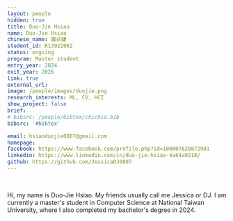 ```yaml
---
layout: people
hidden: true
title: Duo-Jie Hsiao
name: Duo-Jie Hsiao
chinese_name: 蕭朵婕
student_id: R13922082
status: ongoing
program: Master student
entry_year: 2024
exit_year: 2026
link: true
external_url:
image: /people/images/duojie.png
research_interests: ML, CV, HCI
show_project: false
brief: 
# bibsrc: /people/bibtex/chichia.bib
bibsrc: '#bibtex'

email: hsiaoduojie0807@gmail.com
homepage: 
facebook: https://www.facebook.com/profile.php?id=100007620872901
linkedin: https://www.linkedin.com/in/duo-jie-hsiao-4a84a9218/
github: https://github.com/JessicaDJ0807
---
```


<br />

Hi, my name is Duo-Jie Hsiao. My friends usually call me Jessica or DJ. I am currently a master's student in Computer Science at National Taiwan University, where I also completed my bachelor's degree in 2024.
